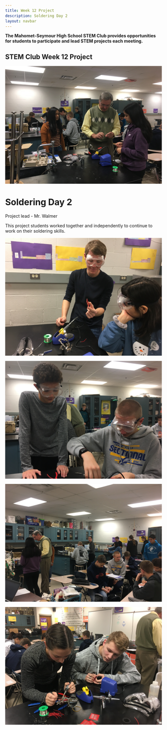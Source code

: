 ```yaml
---
title: Week 12 Project
description: Soldering Day 2
layout: navbar
---
```


**The Mahomet-Seymour High School STEM Club provides opportunities for students to participate and lead STEM projects each meeting.** 


## **STEM Club Week 12 Project**

![](images/STEMClubProjectWeek12A.jpeg)  

# **Soldering Day 2**

Project lead - Mr. Walmer

                                                                                      

This project students worked together and independently to continue to work on their soldering skills.  
                                                                                         

![](images/STEMClubProjectWeek12B.jpeg)

![](images/STEMClubProjectWeek12C.jpeg)

![](images/STEMClubProjectWeek12D.jpeg)

![](images/STEMClubProjectWeek12E.jpeg)                                                                    



